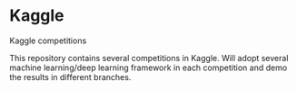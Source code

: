 # Kaggle
Kaggle competitions

This repository contains several competitions in Kaggle. Will adopt several machine learning/deep learning framework in each competition and demo the results in different branches.
